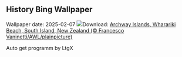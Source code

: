 ## History Bing Wallpaper
Wallpaper date: 2025-02-07
![](https://www.bing.com/th?id=OHR.WhararikiBeach_EN-US3505877495_UHD.jpg&w=1000)Download: [Archway Islands, Wharariki Beach, South Island, New Zealand (© Francesco Vaninetti/AWL/plainpicture)](https://www.bing.com/th?id=OHR.WhararikiBeach_EN-US3505877495_UHD.jpg)

Auto get programm by LtgX
